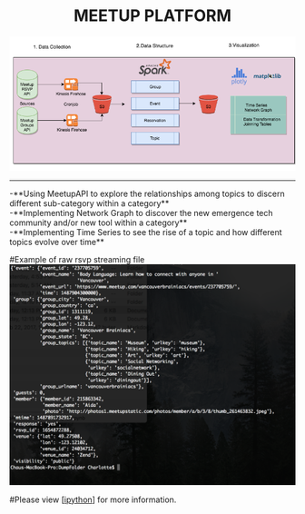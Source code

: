 # <center> MEETUP PLATFORM <center>
![logo](./Images/Diagram.png)

<hr>
-**Using MeetupAPI to explore the relationships among topics to discern different sub-category within a category** 
<br>
-**Implementing Network Graph to discover the new emergence tech community and/or new tool within a category**
<br>
-**Implementing Time Series to see the rise of a topic and how different topics evolve over time**

#Example of raw rsvp streaming file
![logo](./Images/jsonfile.png)

#Please view [[ipython](https://github.com/Charlotte1904/MeetupAPI/blob/master/README.ipynb)] for more information.
